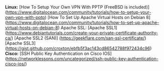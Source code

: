 **Linux:**
  [How To Setup Your Own VPN With PPTP (FreeBSD is included)] (https://www.digitalocean.com/community/tutorials/how-to-setup-your-own-vpn-with-pptp)
  [How To Set Up Apache Virtual Hosts on Debian 8] (https://www.digitalocean.com/community/tutorials/how-to-set-up-apache-virtual-hosts-on-debian-8)
  Apache SSL:
    [Apache SSL1] (https://www.debiantutorials.com/create-your-private-certificate-authority-ca/)
    [Apache SSL2 (SAN)] (https://geekflare.com/san-ssl-certificate/)
    [Apache SSL3] (https://gist.github.com/croxton/ebfb5f3ac143cd86542788f972434c96)
**Cisco:**
  [SSH Public Key Authentication on Cisco IOS] (https://networklessons.com/uncategorized/ssh-public-key-authentication-cisco-ios/)

